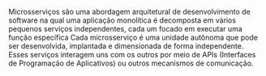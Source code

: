 Microsserviços são uma abordagem arquitetural de desenvolvimento de software na qual uma aplicação monolítica é decomposta em vários pequenos serviços independentes, cada um focado em executar uma função específica
Cada microsserviço é uma unidade autônoma que pode ser desenvolvida, implantada e dimensionada de forma independente. 
Esses serviços interagem uns com os outros por meio de APIs (Interfaces de Programação de Aplicativos) ou outros mecanismos de comunicação.






